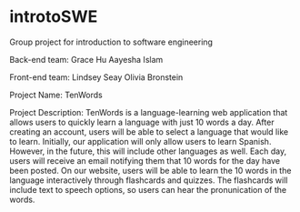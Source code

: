 # introtoSWE
Group project for introduction to software engineering 

Back-end team:
Grace Hu
Aayesha Islam

Front-end team:
Lindsey Seay 
Olivia Bronstein

Project Name: TenWords

Project Description: TenWords is a language-learning web application that allows users to quickly learn a language with just 10 words a day. After creating an account, users will be able to select a language that would like to learn. Initially, our application will only allow users to learn Spanish. However, in the future, this will include other languages as well. Each day, users will receive an email notifying them that 10 words for the day have been posted. On our website, users will be able to learn the 10 words in the language interactively through flashcards and quizzes. The flashcards will include text to speech options, so users can hear the pronunication of the words.
